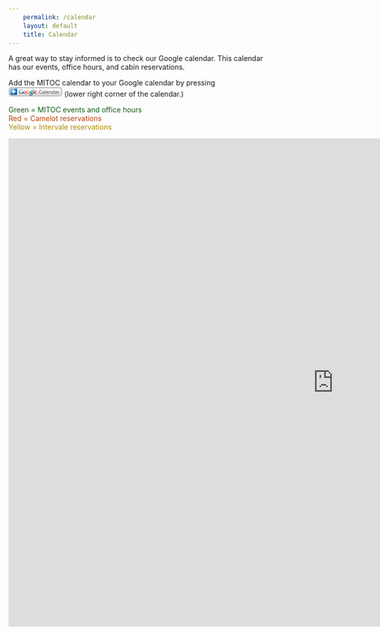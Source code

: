 ```yaml
---
    permalink: /calendar
    layout: default
    title: Calendar
---
```


A great way to stay informed is to check our Google calendar. This calendar has our events, office hours, and cabin reservations.

Add the MITOC calendar to your Google calendar by pressing ![Google calendar logo](/images/calendar/googleplus.png) (lower right corner of the calendar.)

<span style="color:#125A12;">Green = MITOC events and office hours</span>  
<span style="color:#B1440E;">Red = Camelot reservations</span>  
<span style="color:#AB8B00;">Yellow = Intervale reservations</span>

<div class="embed-responsive embed-responsive-16by9">
    <iframe src="https://www.google.com/calendar/embed?showTitle=0&amp;showPrint=0&amp;height=480&amp;wkst=2&amp;bgcolor=%23FFFFFF&amp;
    src=nf2filjvmi1s2kipeo5pahr56c%40group.calendar.google.com&amp;color=%23125A12&amp;
    src=hpmvtpt13cgsnjkh0lie228r3g%40group.calendar.google.com&amp;color=%23B1440E&amp;
    src=03qna0288hjuolh6tnb0cjifpo%40group.calendar.google.com&amp;color=%23AB8B00&amp;
    ctz=America%2FNew_York" style=" border-width:0 " width="1280" height="960" frameborder="0" scrolling="no">
    </iframe>
</div>

